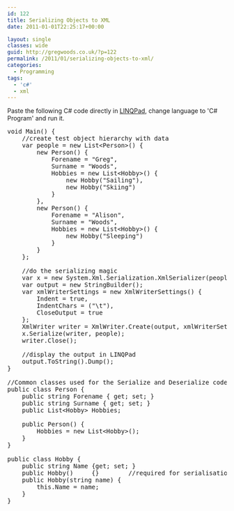 ```yaml
---
id: 122
title: Serializing Objects to XML
date: 2011-01-01T22:25:17+00:00

layout: single
classes: wide
guid: http://gregwoods.co.uk/?p=122
permalink: /2011/01/serializing-objects-to-xml/
categories:
  - Programming
tags:
  - 'c#'
  - xml
---
```

Paste the following C# code directly in [LINQPad](http://www.linqpad.net/), change language to 'C# Program' and run it.

<!-- code formatted by http://manoli.net/csharpformat/ -->

<pre class="csharpcode"><span class="kwrd">void</span> Main() {
    <span class="rem">//create test object hierarchy with data</span>
    var people = <span class="kwrd">new</span> List&lt;Person&gt;() {
        <span class="kwrd">new</span> Person() {
            Forename = <span class="str">"Greg"</span>,
            Surname = <span class="str">"Woods"</span>,
            Hobbies = <span class="kwrd">new</span> List&lt;Hobby&gt;() {
                <span class="kwrd">new</span> Hobby(<span class="str">"Sailing"</span>),
                <span class="kwrd">new</span> Hobby(<span class="str">"Skiing"</span>)
            }
        },
        <span class="kwrd">new</span> Person() {
            Forename = <span class="str">"Alison"</span>,
            Surname = <span class="str">"Woods"</span>,
            Hobbies = <span class="kwrd">new</span> List&lt;Hobby&gt;() {
                <span class="kwrd">new</span> Hobby(<span class="str">"Sleeping"</span>)
            }
        }        
    };    
    
    <span class="rem">//do the serializing magic</span>
    var x = <span class="kwrd">new</span> System.Xml.Serialization.XmlSerializer(people.GetType());
    var output = <span class="kwrd">new</span> StringBuilder();
    var xmlWriterSettings = <span class="kwrd">new</span> XmlWriterSettings() {
        Indent = <span class="kwrd">true</span>,
        IndentChars = (<span class="str">"\t"</span>),
        CloseOutput = <span class="kwrd">true</span>
    };
    XmlWriter writer = XmlWriter.Create(output, xmlWriterSettings);
    x.Serialize(writer, people);
    writer.Close();
    
    <span class="rem">//display the output in LINQPad</span>
    output.ToString().Dump();
}

<span class="rem">//Common classes used for the Serialize and Deserialize code examples</span>
<span class="kwrd">public</span> <span class="kwrd">class</span> Person {
    <span class="kwrd">public</span> <span class="kwrd">string</span> Forename { get; set; }
    <span class="kwrd">public</span> <span class="kwrd">string</span> Surname { get; set; }
    <span class="kwrd">public</span> List&lt;Hobby&gt; Hobbies;
    
    <span class="kwrd">public</span> Person() {
        Hobbies = <span class="kwrd">new</span> List&lt;Hobby&gt;();
    }
}

<span class="kwrd">public</span> <span class="kwrd">class</span> Hobby {
    <span class="kwrd">public</span> <span class="kwrd">string</span> Name {get; set; }
    <span class="kwrd">public</span> Hobby()     {}        <span class="rem">//required for serialisation to work, even though not used by my test code</span>
    <span class="kwrd">public</span> Hobby(<span class="kwrd">string</span> name) {
        <span class="kwrd">this</span>.Name = name;    
    }    
}
</pre>